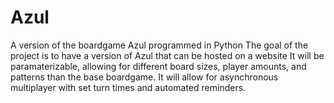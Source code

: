 # Azul
A version of the boardgame Azul programmed in Python
The goal of the project is to have a version of Azul that can be hosted on a website
It will be paramaterizable, allowing for different board sizes, player amounts, and patterns than the base boardgame.
It will allow for asynchronous multiplayer with set turn times and automated reminders.

